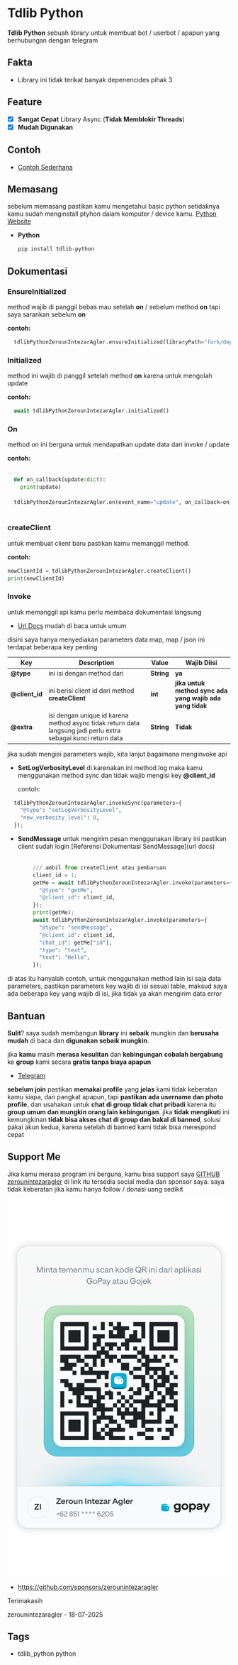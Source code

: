# Tdlib Python

**Tdlib Python** sebuah library untuk membuat bot / userbot / apapun yang berhubungan dengan telegram

## Fakta

- Library ini tidak terikat banyak depenencides pihak 3

## Feature

- [x] **Sangat Cepat** Library Async (**Tidak Memblokir Threads**)
- [x] **Mudah Digunakan**

## Contoh

- [Contoh Sederhana](https://github.com/zerounintezaragler/tdlib_python/tree/main/quickstart)



## Memasang

sebelum memasang pastikan kamu mengetahui basic python setidaknya kamu sudah menginstall ptyhon dalam komputer / device kamu. [Python Website](https://www.python.org)

- **Python**

  ```bash
  pip install tdlib-python
  ```

## Dokumentasi

### EnsureInitialized

method wajib di panggil bebas mau setelah **on** / sebelum method **on** tapi saya sarankan sebelum **on**

**contoh:**

```python
  tdlibPythonZerounIntezarAgler.ensureInitialized(libraryPath="fork/dependencies/lib/libtdlib_python.so")
```

### Initialized

method ini wajib di panggil setelah method **on** karena untuk mengolah update

**contoh:**

```python
  await tdlibPythonZerounIntezarAgler.initialized()
```

### On

method on ini berguna untuk mendapatkan update data dari invoke / update

**contoh:**

```python

  def on_callback(update:dict):
    print(update)

  tdlibPythonZerounIntezarAgler.on(event_name="update", on_callback=on_callback)
  
```


### createClient

untuk membuat client baru pastikan kamu memanggil method.

**contoh:**

```python
newClientId = tdlibPythonZerounIntezarAgler.createClient()
print(newClientId)
```


### Invoke

untuk memanggil api kamu perlu membaca dokumentasi langsung

- [Url Docs](other_url_docs) mudah di baca untuk umum 

disini saya hanya menyediakan parameters data map, map / json ini terdapat beberapa key penting


| Key            | Description                                                                                                    | Value      | Wajib Diisi                                              |
|----------------|----------------------------------------------------------------------------------------------------------------|------------|----------------------------------------------------------|
| **@type**      | ini isi dengan method dari                                                                              | **String** | **ya**                                                   |
| **@client_id** | ini berisi client id dari method **createClient**                                                              | **int**    | **jika untuk method sync ada yang wajib ada yang tidak** |
| **@extra**     | isi dengan unique id karena method async tidak return data langsung jadi perlu extra sebagai kunci return data | **String** | **Tidak**                                                |


jika sudah mengisi parameters wajib, kita lanjut bagaimana menginvoke api

- **SetLogVerbosityLevel**
  di karenakan ini method log maka kamu menggunakan method sync 
  dan tidak wajib mengisi key **@client_id**

  contoh: 


```python
  tdlibPythonZerounIntezarAgler.invokeSync(parameters={
    "@type": "setLogVerbosityLevel",
    "new_verbosity_level": 0,
  });
```

- **SendMessage**
  untuk mengirim pesan menggunakan library ini pastikan client sudah login
  [Referensi Dokumentasi SendMessage](url docs)

```python

        /// ambil from createClient atau pembaruan
        client_id = 1;
        getMe = await tdlibPythonZerounIntezarAgler.invoke(parameters={
          "@type": "getMe",
          "@client_id": client_id,
        });
        print(getMe);
        await tdlibPythonZerounIntezarAgler.invoke(parameters={
          "@type": "sendMessage",
          "@client_id": client_id,
          "chat_id": getMe["id"],
          "type": "text",
          "text": "Hello",
        });
```

di atas itu hanyalah contoh, untuk menggunakan method lain isi saja data parameters, pastikan parameters key wajib di isi sesuai table, maksud saya ada beberapa key yang wajib di isi, jika tidak ya akan mengirim data error



## Bantuan

**Sulit**? saya sudah membangun **library** ini **sebaik** mungkin dan **berusaha mudah** di baca dan **digunakan sebaik mungkin**. 

jika **kamu** masih **merasa** **kesulitan** dan **kebingungan** **cobalah bergabung** ke **group** kami secara **gratis tanpa biaya apapun**

- [Telegram](https://t.me/DEVELOPER_GLOBAL_PUBLIC)

**sebelum join** pastikan **memakai profile** yang **jelas** kami tidak keberatan kamu siapa, dan pangkat apapun, tapi **pastikan** **ada username dan photo profile**, dan usahakan untuk **chat di group** **tidak chat pribadi** karena itu **group umum dan mungkin orang lain kebingungan**. jika **tidak mengikuti** ini kemungkinan **tidak bisa akses chat di group dan bakal di banned**, solusi pakai akun kedua, karena setelah di banned kami tidak bisa merespond cepat


## Support Me

Jika kamu merasa program ini berguna, kamu bisa support saya [GITHUB zerounintezaragler](https://github.com/zerounintezaragler) di link itu tersedia social media dan sponsor saya. saya tidak keberatan jika kamu hanya follow / donasi uang sedikit

![](https://github.com/zerounintezaragler/zerounintezaragler/blob/main/assets/gopay.png)

- https://github.com/sponsors/zerounintezaragler

Terimakasih


zerounintezaragler - 18-07-2025


## Tags

- tdlib_python python

